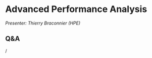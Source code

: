 # Advanced Performance Analysis

*Presenter: Thierry Braconnier (HPE)*

<!--
Course materials will be provided during and after the course.
-->

<!--
Temporary location of materials (for the lifetime of the training project):

-   Slides: `/project/project_465001098/Slides/HPE/10_advanced_performance_analysis_merged.pdf`
-->

<!--
Archived materials on LUMI:

-   Slides: `/appl/local/training/4day-20240423/files/LUMI-4day-20231003-3_03_Advanced_Performace_analysis.pdf`

-   Recording: `/appl/local/training/4day-20240423/recordings/3_03_Advanced_Performance_Analysis.mp4`

These materials can only be distributed to actual users of LUMI (active user account).
-->

## Q&A

/

